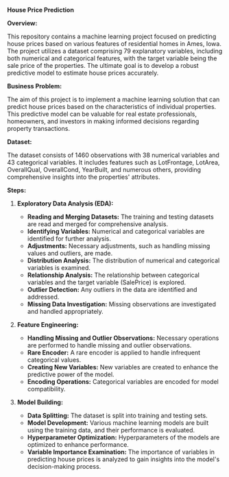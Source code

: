 **House Price Prediction**

**Overview:**

This repository contains a machine learning project focused on predicting house prices based on various features of residential homes in Ames, Iowa. The project utilizes a dataset comprising 79 explanatory variables, including both numerical and categorical features, with the target variable being the sale price of the properties. The ultimate goal is to develop a robust predictive model to estimate house prices accurately.

**Business Problem:**

The aim of this project is to implement a machine learning solution that can predict house prices based on the characteristics of individual properties. This predictive model can be valuable for real estate professionals, homeowners, and investors in making informed decisions regarding property transactions.

**Dataset:**

The dataset consists of 1460 observations with 38 numerical variables and 43 categorical variables. It includes features such as LotFrontage, LotArea, OverallQual, OverallCond, YearBuilt, and numerous others, providing comprehensive insights into the properties' attributes.

**Steps:**

1. **Exploratory Data Analysis (EDA):**
    - **Reading and Merging Datasets:** The training and testing datasets are read and merged for comprehensive analysis.
    - **Identifying Variables:** Numerical and categorical variables are identified for further analysis.
    - **Adjustments:** Necessary adjustments, such as handling missing values and outliers, are made.
    - **Distribution Analysis:** The distribution of numerical and categorical variables is examined.
    - **Relationship Analysis:** The relationship between categorical variables and the target variable (SalePrice) is explored.
    - **Outlier Detection:** Any outliers in the data are identified and addressed.
    - **Missing Data Investigation:** Missing observations are investigated and handled appropriately.

2. **Feature Engineering:**
    - **Handling Missing and Outlier Observations:** Necessary operations are performed to handle missing and outlier observations.
    - **Rare Encoder:** A rare encoder is applied to handle infrequent categorical values.
    - **Creating New Variables:** New variables are created to enhance the predictive power of the model.
    - **Encoding Operations:** Categorical variables are encoded for model compatibility.

3. **Model Building:**
    - **Data Splitting:** The dataset is split into training and testing sets.
    - **Model Development:** Various machine learning models are built using the training data, and their performance is evaluated.
    - **Hyperparameter Optimization:** Hyperparameters of the models are optimized to enhance performance.
    - **Variable Importance Examination:** The importance of variables in predicting house prices is analyzed to gain insights into the model's decision-making process.
